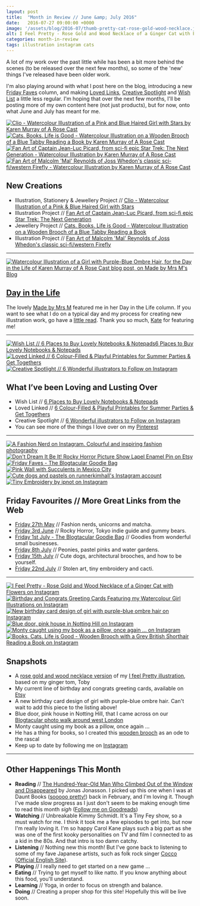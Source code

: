 ```yaml
---
layout: post
title:  "Month in Review // June &amp; July 2016"
date:   2016-07-27 09:00:00 +0000
image: '/assets/blog/2016-07/thumb-pretty-cat-rose-gold-wood-necklace.jpg'
alt: I Feel Pretty - Rose Gold and Wood Necklace of a Ginger Cat with Flowers
categories: month-in-review
tags: illustration instagram cats
---
```


<p class="intro">A lot of my work over the past little while has been a bit more behind the scenes (to be released over the next few months), so some of the 'new' things I've released have been older work.</p>

I'm also playing around with what I post here on the blog, introducing a new [Friday Faves](/category/friday-favourites/) column, and making [Loved Links](/category/loved-links/), [Creative Spotlight](/category/creative-spotlight/) and [Wish List](/category/wish-list/) a little less regular. I'm hoping that over the next few months, I'll be posting more of my own content here (not just products), but for now, onto what June and July has meant for me.

<div class="row">
	<div class="col-md-6">
		<a href="/my-work/2016/06/04/clio-birthday-card-art-print-wooden-necklace-markdown.html" title="Clio - Watercolour Illustration of a Pink and Blue Haired Girl with Stars by Karen Murray of A Rose Cast"><img src="/assets/folio/portraits/clio-pink-blue-hair-birthday.jpg" alt="Clio - Watercolour Illustration of a Pink and Blue Haired Girl with Stars by Karen Murray of A Rose Cast" title="Clio - Watercolour Illustration of a Pink and Blue Haired Girl with Stars by Karen Murray of @arosecast"></a>
	</div>
	<div class="col-md-6">
		<a href="/my-work/2016/07/04/cats-books-life-is-good-wooden-brooch.html" title="Cats. Books. Life is Good - Watercolour Illustration on a Wooden Brooch of a Blue Tabby Reading a Book by Karen Murray of A Rose Cast"><img src="/assets/folio/wsb/illustration-books-cats-life-is-good.jpg" alt="Cats. Books. Life is Good - Watercolour Illustration on a Wooden Brooch of a Blue Tabby Reading a Book by Karen Murray of A Rose Cast" title="Cats. Books. Life is Good - Watercolour Illustration on a Wooden Brooch of a Blue Tabby Reading a Book by Karen Murray of @arosecast"></a>
	</div>
</div>
<div class="row">
	<div class="col-md-6">
		<a href="/my-work/2016/06/13/fanart-captain-picard-star-trek-tng.html" title="alt=Fan Art of Captain Jean-Luc Picard, from sci-fi epic Star Trek: The Next Generation - Watercolour Illustration by Karen Murray of A Rose Cast"><img src="/assets/folio/fanart/illustration-fanart-picard.jpg" alt="Fan Art of Captain Jean-Luc Picard, from sci-fi epic Star Trek: The Next Generation - Watercolour Illustration by Karen Murray of A Rose Cast" title="Fan Art of Captain Jean-Luc Picard, from sci-fi epic Star Trek: The Next Generation - Watercolour Illustration by Karen Murray of @arosecast"></a>
	</div>
	<div class="col-md-6">
		<a href="/my-work/2016/07/18/fanart-malcolm-reynolds-firefly.html" title="Fan Art of Malcolm 'Mal' Reynolds of Joss Whedon's classic sci-fi/western Firefly - Watercolour Illustration by Karen Murray of A Rose Cast"><img src="/assets/folio/fanart/illustration-fanart-mal-firefly.jpg" alt="Fan Art of Malcolm 'Mal' Reynolds of Joss Whedon's classic sci-fi/western Firefly - Watercolour Illustration by Karen Murray of A Rose Cast" title="Fan Art of Malcolm 'Mal' Reynolds of Joss Whedon's classic sci-fi/western Firefly - Watercolour Illustration by Karen Murray of @arosecast"></a>
	</div>
</div>

New Creations
---
+ Illustration, Stationery &amp; Jewellery Project // [Clio - Watercolour Illustration of a Pink &amp; Blue Haired Girl with Stars](/my-work/2016/06/04/clio-birthday-card-art-print-wooden-necklace-markdown.html)
+ Illustration Project // [Fan Art of Captain Jean-Luc Picard, from sci-fi epic Star Trek: The Next Generation](/my-work/2016/06/13/fanart-captain-picard-star-trek-tng.html)
+ Jewellery Project // [Cats. Books. Life is Good - Watercolour Illustration on a Wooden Brooch of a Blue Tabby Reading a Book](/my-work/2016/07/04/cats-books-life-is-good-wooden-brooch.html)
+ Illustration Project // [Fan Art of Malcolm 'Mal' Reynolds of Joss Whedon's classic sci-fi/western Firefly](/my-work/2016/07/18/fanart-malcolm-reynolds-firefly.html)

* * *

[![Watercolour Illustration of a Girl with Purple-Blue Ombre Hair, for the Day in the Life of Karen Murray of A Rose Cast blog post, on Made by Mrs M's Blog](/assets/blog/2016-07/day-in-the-life.jpg)](http://www.madebymrsm.co.uk/blog/2016/7/22/day-in-the-life-karen-murray-a-rose-cast "Day in the Life of Karen Murray of A Rose Cast, on Made by Mrs M's Blog")

[Day in the Life](/my-work/2016/07/25/day-in-the-life.html)
---
The lovely [Made by Mrs M](http://www.madebymrsm.co.uk) featured me in her Day in the Life column. If you want to see what I do on a typical day and my process for creating new illustration work, go have a [little read](http://www.madebymrsm.co.uk/blog/2016/7/22/day-in-the-life-karen-murray-a-rose-cast). Thank you so much, [Kate](http://www.madebymrsm.co.uk) for featuring me!

* * *

<div class="row">
	<div class="col-md-4">
		<a href="/wish-list/2016/07/20/6-places-to-buy-lovely-notebooks-notepads.html" title="Wish List // 6 Places to Buy Lovely Notebooks &amp; Notepads"><img src="/assets/blog/2016-07/wl-papiopress-notebooks.jpg" alt="Wish List // 6 Places to Buy Lovely Notebooks &amp; Notepads6 Places to Buy Lovely Notebooks &amp; Notepads" title="Wish List // 6 Places to Buy Lovely Notebooks &amp; Notepads"></a>
	</div>
	<div class="col-md-4">
		<a href="/loved-links/2016/06/08/6-colour-filled-playful-printables-for-summer-parties.html" title="Loved Linked // 6 Colour-Filled &amp; Playful Printables for Summer Parties &amp; Get Togethers"><img src="/assets/blog/2016-06/ll-free-printable-ice-cream-truck-gift-tags.jpg" alt="Loved Linked // 6 Colour-Filled &amp; Playful Printables for Summer Parties &amp; Get Togethers" title="Loved Linked // 6 Colour-Filled &amp; Playful Printables for Summer Parties &amp; Get Togethers"></a>
	</div>
	<div class="col-md-4">
		<a href="/creative-spotlight/2016/07/06/6-wonderful-illustrators-to-follow-on-instagram.html" title="Creative Spotlight // 6 Wonderful illustrators to Follow on Instagram"><img src="/assets/blog/2016-07/cs-instagram-illustrator-frannerd.jpg" alt="Creative Spotlight // 6 Wonderful illustrators to Follow on Instagram" title="Creative Spotlight // 6 Wonderful illustrators to Follow on Instagram"></a>
	</div>
</div>

What I’ve been Loving and Lusting Over
---
+ Wish List // [6 Places to Buy Lovely Notebooks &amp; Notepads](/wish-list/2016/07/20/6-places-to-buy-lovely-notebooks-notepads.html)
+ Loved Linked // [6 Colour-Filled &amp; Playful Printables for Summer Parties &amp; Get Togethers](/loved-links/2016/06/08/6-colour-filled-playful-printables-for-summer-parties.html)
+ Creative Spotlight // [6 Wonderful illustrators to Follow on Instagram](/creative-spotlight/2016/07/06/6-wonderful-illustrators-to-follow-on-instagram.html)
+ You can see more of the things I love over on my [Pinterest](http://pinterest.com/arosecast)

* * *

<div class="row">
	<div class="col-md-4">
		<a href="/friday-favourites/2016/05/27/friday-favourites.html" title="Friday Favourites // "><img src="/assets/blog/2016-05/ff-afashionnerd.jpg" alt="A Fashion Nerd on Instagram. Colourful and inspiring fashion photography" title="A Fashion Nerd on Instagram. Colourful and inspiring fashion photography"></a>
	</div>
	<div class="col-md-4">
		<a href="/friday-favourites/2016/06/03/friday-favourites.html" title="Friday Favourites // "><img src="/assets/blog/2016-06/ff-rocky-horror-picture-show-lapel-pin.jpg" alt="Don't Dream It Be It! Rocky Horror Picture Show Lapel Enamel Pin on Etsy" title="Don't Dream It Be It! Rocky Horror Picture Show Lapel Enamel Pin on Etsy"></a>
	</div>
	<div class="col-md-4">
		<a href="/friday-favourites/2016/07/01/friday-faves-blogtacular-goodie-bag.html" title="Friday Favourites //  The Blogtacular Goodie Bag"><img src="/assets/blog/2016-07/blogtacular-goodie-bag-friday-faves01.jpg" alt="Friday Faves - The Blogtacular Goodie Bag" title="Friday Faves - The Blogtacular Goodie Bag"></a>
	</div>
</div>

<div class="row">
	<div class="col-md-4">
		<a href="/friday-favourites/2016/07/08/friday-favourites.html" title="Friday Favourites // "><img src="/assets/blog/2016-07/ff-pink-wall-mexico-city.jpg" alt="Pink Wall with Succulents in Mexico City" title="Pink Wall with Succulents in Mexico City" title="Pink Wall with Succulents in Mexico City" title="Pink Wall with Succulents in Mexico City"></a>
	</div>
	<div class="col-md-4">
		<a href="/friday-favourites/2016/07/15/friday-favourites.html" title="Friday Favourites // "><img src="/assets/blog/2016-07/ff-instagram-runnerkimhall.jpg" alt="Cute dogs and pastels on runnerkimhall's Instagram account" title="Cute dogs and pastels on runnerkimhall's Instagram account"></a>
	</div>
	<div class="col-md-4">
		<a href="/friday-favourites/2016/07/22/friday-favourites.html" title="Friday Favourites // "><img src="/assets/blog/2016-07/ff-tiny-embroidery-ipnot-instagram.jpg" alt="Tiny Embroidery by ipnot on Instagram" title="Tiny Embroidery by ipnot on Instagram"></a>
	</div>
</div>

Friday Favourites // More Great Links from the Web
---
+ [Friday 27th May](/friday-favourites/2016/05/27/friday-favourites.html) // Fashion nerds, unicorns and matcha.
+ [Friday 3rd June](/friday-favourites/2016/06/03/friday-favourites.html) // Rocky Horror, Tokyo indie guide and gummy bears.
+ [Friday 1st July - The Blogtacular Goodie Bag](/friday-favourites/2016/07/01/friday-faves-blogtacular-goodie-bag.html) // Goodies from wonderful small businesses.
+ [Friday 8th July](/friday-favourites/2016/07/08/friday-favourites.html) // Peonies, pastel pinks and water gardens.
+ [Friday 15th July](/friday-favourites/2016/07/15/friday-favourites.html) // Cute dogs, architectural brooches, and how to be yourself.
+ [Friday 22nd July](/friday-favourites/2016/07/22/friday-favourites.html) // Stolen art, tiny embroidery and cacti.

* * *

<div class="row">
	<div class="col-md-4">
		<a href="https://www.instagram.com/p/BGpc4uwmFQ6/" title="I Feel Pretty - Rose Gold and Wood Necklace of a Ginger Cat with Flowers on Instagram"><img src="/assets/blog/2016-07/instagram-i-feel-pretty-wooden-necklace.jpg" alt="I Feel Pretty - Rose Gold and Wood Necklace of a Ginger Cat with Flowers on Instagram" title="I Feel Pretty - Rose Gold and Wood Necklace of a Ginger Cat with Flowers on Instagram"></a>
	</div>
	<div class="col-md-4">
		<a href="https://www.instagram.com/p/BHSuUvPDFmU/" title="Birthday and Congrats Greeting Cards Featuring my Watercolour Girl Illustrations on Instagram"><img src="/assets/blog/2016-07/instagram-greeting-cards.jpg" alt="Birthday and Congrats Greeting Cards Featuring my Watercolour Girl Illustrations on Instagram" title="Birthday and Congrats Greeting Cards Featuring my Watercolour Girl Illustrations on Instagram"></a>
	</div>
	<div class="col-md-4">
		<a href="https://www.instagram.com/p/BH1jqivjcAz/" title="New birthday card design of girl with purple-blue ombre hair on Instagram"><img src="/assets/blog/2016-07/instagram-birthday-card.jpg" alt="New birthday card design of girl with purple-blue ombre hair on Instagram" title="New birthday card design of girl with purple-blue ombre hair on Instagram"></a>
	</div>
</div>
<div class="row">
	<div class="col-md-4">
		<a href="https://www.instagram.com/p/BGySJ6pGFfp/" title="Blue door, pink house in Notting Hill on Instagram"><img src="/assets/blog/2016-07/instagram-pink-house-blue-door-notting-hill.jpg" alt="Blue door, pink house in Notting Hill on Instagram" title="Blue door, pink house in Notting Hill on Instagram"></a>
	</div>
	<div class="col-md-4">
		<a href="https://www.instagram.com/p/BH5GaJXjgn2/" title="Monty caught using my book as a pillow, once again &hellip; on Instagram"><img src="/assets/blog/2016-07/instagram-monty-book.jpg" alt="Monty caught using my book as a pillow, once again &hellip; on Instagram" title="Monty caught using my book as a pillow, once again &hellip; on Instagram"></a>
	</div>
	<div class="col-md-4">
		<a href="https://www.instagram.com/p/BHfn6ZKDuUP/" title="Books. Cats. Life is Good - Wooden Brooch with a Grey British Shorthair Reading a Book on Instagram"><img src="/assets/blog/2016-07/instagram-books-cats-wooden-brooch.jpg" alt="Books. Cats. Life is Good - Wooden Brooch with a Grey British Shorthair Reading a Book on Instagram" title="Books. Cats. Life is Good - Wooden Brooch with a Grey British Shorthair Reading a Book on Instagram"></a>
	</div>
</div>

Snapshots
---
+ A [rose gold and wood necklace version](https://www.etsy.com/listing/257820045/walnut-wood-brooch-or-rose-gold-necklace) of my [I feel Pretty illustration](/my-work/2016/01/12/i-feel-pretty-ginger-cat.html), based on my ginger tom, Toby
+ My current line of birthday and congrats greeting cards, available on [Etsy](https://www.etsy.com/listing/288123381/portrait-greeting-cards-for-celebrations)
+ A new birthday card design of girl with purple-blue ombre hair. Can't wait to add this piece to the listing above!
+ Blue door, pink house in Notting Hill, that I came across on our [Blogtacular photo walk around west London](/freebie/2016/06/27/blogtacular-photowalk-notting-hill-pastel-house-wallpaper.html)
+ Monty caught using my book as a pillow, once again &hellip;
+ He has a thing for books, so I created this [wooden brooch](https://www.etsy.com/listing/257924788/walnut-wood-brooch-with-illustration-of) as an ode to the rascal
+ Keep up to date by following me on [Instagram](http://instagram.com/arosecast)

* * *

Other Happenings This Month
---
+ <strong>Reading</strong> // [The Hundred-Year-Old Man Who Climbed Out of the Window and Disappeared](https://www.goodreads.com/book/show/13486632-the-hundred-year-old-man-who-climbed-out-of-the-window-and-disappeared)
by Jonas Jonasson. I picked up this one when I was at Daunt Books ([sooooo pretty!](https://www.instagram.com/p/BCIh81AmFfy/)) back in February, and I'm loving it. Though I've made slow progress as I just don't seem to be making enough time to read this month *sigh* ([Follow me on Goodreads](https://www.goodreads.com/user/show/1680658-karen-murray))
+ <strong>Watching</strong> // Unbreakable Kimmy Schmidt. It's a Tiny Fey show, so a must watch for me. I think it took me a few episodes to get into, but now I'm really loving it. I'm so happy Carol Kane plays such a big part as she was one of the first kooky personalities on TV and film I connected to as a kid in the 80s. And that intro is too damn catchy.
+ <strong>Listening</strong> // Nothing new this month! But I've gone back to listening to some of my fave Japanese artists, such as folk rock singer [Cocco](http://v.youku.com/v_show/id_XMTc1NjA0ODk2.html) ([Official English Site](http://www.cocco.co.jp/english/)).
+ <strong>Playing</strong> // I really need to get started on a new game &hellip;
+ <strong>Eating</strong> // Trying to get myself to like natto. If you know anything about this food, you'll understand.
+ <strong>Learning</strong> // Yoga, in order to focus on strength and balance.
+ <strong>Doing</strong> // Creating a proper shop for this site! Hopefully this will be live soon.